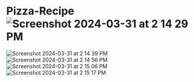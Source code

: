 # Pizza-Recipe![Screenshot 2024-03-31 at 2 14 29 PM](https://github.com/vandan9861/Pizza-Recipe/assets/162781582/a78f0342-f74d-44af-8c39-44fa0cfca91c)
![Screenshot 2024-03-31 at 2 14 39 PM](https://github.com/vandan9861/Pizza-Recipe/assets/162781582/1ef7d319-84a2-4b31-964e-87b6053c755d)
![Screenshot 2024-03-31 at 2 14 56 PM](https://github.com/vandan9861/Pizza-Recipe/assets/162781582/733699fa-a67b-4786-a295-0c07da0605f3)
![Screenshot 2024-03-31 at 2 15 06 PM](https://github.com/vandan9861/Pizza-Recipe/assets/162781582/18317042-0a03-4a6c-befd-6ead1d2adf6c)
![Screenshot 2024-03-31 at 2 15 17 PM](https://github.com/vandan9861/Pizza-Recipe/assets/162781582/6759ccc8-d7c6-4ff4-872d-0279050ed451)
